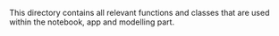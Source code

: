 This directory contains all relevant functions and classes that are used within the notebook, app and modelling part.
